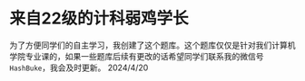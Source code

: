# 来自22级的计科弱鸡学长

为了方便同学们的自主学习，我创建了这个题库。这个题库仅仅是针对我们计算机学院专业课的，如果一些题库后续有更改的话希望同学们联系我的微信号`HashBuke`，我会及时更新。
                                                                                                                                                                                                                                                                                                                                                                                                                                                                                                                                 2024/4/20
